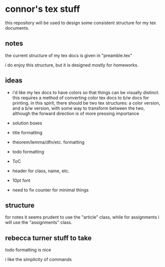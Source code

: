 # connor's tex stuff

this repository will be used to design some consistent structure for my tex documents.

## notes
the current structure of my tex docs is given in "preamble.tex"

i do enjoy this structure, but it is designed mostly for homeworks.

## ideas
- i'd like my tex docs to have colors so that things can be visually distinct. this requires a method of converting color tex docs to b/w docs for printing. in this spirit, there should be two tex structures: a color version, and a b/w version, with some way to transform between the two, although the forward direction is of more pressing importance

- solution boxes

- title formatting

- theorem/lemma/dfn/etc. formatting

- todo formatting

- ToC

- header for class, name, etc.

- 10pt font

- need to fix counter for minimal things

## structure

for notes it seems prudent to use the "article" class, while for assignments i will use the "assignments" class.

## rebecca turner stuff to take

todo formatting is nice

i like the simplicity of commands